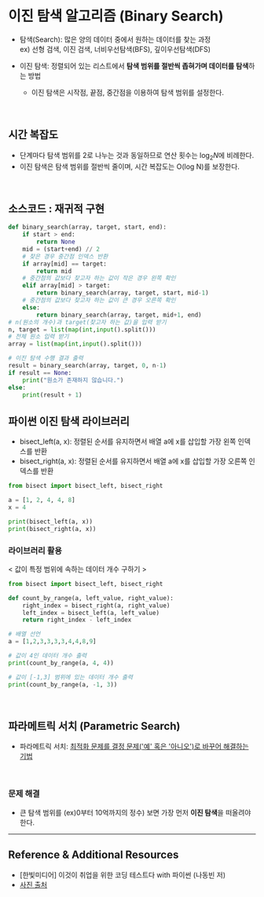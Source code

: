 # 이진 탐색 알고리즘 (Binary Search)

- 탐색(Search): 많은 양의 데이터 중에서 원하는 데이터를 찾는 과정 <br>
  ex) 선형 검색, 이진 검색, 너비우선탐색(BFS), 깊이우선탐색(DFS)

- 이진 탐색: 정렬되어 있는 리스트에서 **탐색 범위를 절반씩 좁혀가며 데이터를 탐색**하는 방법
  <br>
  - 이진 탐색은 시작점, 끝점, 중간점을 이용하여 탐색 범위를 설정한다.

<br>

## 시간 복잡도

- 단계마다 탐색 범위를 2로 나누는 것과 동일하므로 연산 횟수는 $\log_2 N$에 비례한다.
- 이진 탐색은 탐색 범위를 절반씩 줄이며, 시간 복잡도는 O(log N)를 보장한다.

<br>

## 소스코드 : 재귀적 구현

```py
def binary_search(array, target, start, end):
    if start > end:
        return None
    mid = (start+end) // 2
    # 찾은 경우 중간점 인덱스 반환
    if array[mid] == target:
        return mid
    # 중간점의 값보다 찾고자 하는 값이 작은 경우 왼쪽 확인
    elif array[mid] > target:
        return binary_search(array, target, start, mid-1)
    # 중간점의 값보다 찾고자 하는 값이 큰 경우 오른쪽 확인
    else:
        return binary_search(array, target, mid+1, end)
# n(원소의 개수)과 target(찾고자 하는 값)을 입력 받기
n, target = list(map(int,input().split()))
# 전체 원소 입력 받기
array = list(map(int,input().split()))

# 이진 탐색 수행 결과 출력
result = binary_search(array, target, 0, n-1)
if result == None:
    print("원소가 존재하지 않습니다.")
else:
    print(result + 1)
```

## 파이썬 이진 탐색 라이브러리

- bisect_left(a, x): 정렬된 순서를 유지하면서 배열 a에 x를 삽입할 가장 왼쪽 인덱스를 반환
- bisect_right(a, x): 정렬된 순서를 유지하면서 배열 a에 x를 삽입할 가장 오른쪽 인덱스를 반환

```py
from bisect import bisect_left, bisect_right

a = [1, 2, 4, 4, 8]
x = 4

print(bisect_left(a, x))
print(bisect_right(a, x))
```

### 라이브러리 활용

< 값이 특정 범위에 속하는 데이터 개수 구하기 >

```py
from bisect import bisect_left, bisect_right

def count_by_range(a, left_value, right_value):
    right_index = bisect_right(a, right_value)
    left_index = bisect_left(a, left_value)
    return right_index - left_index

# 배열 선언
a = [1,2,3,3,3,3,4,4,8,9]

# 값이 4인 데이터 개수 출력
print(count_by_range(a, 4, 4))

# 값이 [-1,3] 범위에 있는 데이터 개수 출력
print(count_by_range(a, -1, 3))
```

<br>

## 파라메트릭 서치 (Parametric Search)

- 파라메트릭 서치: <u>최적화 문제를 결정 문제('예' 혹은 '아니오')로 바꾸어 해결하는 기법</u>

<br>

### 문제 해결

- 큰 탐색 범위를 (ex)0부터 10억까지의 정수) 보면 가장 먼저 **이진 탐색**을 떠올려야 한다.

---

## Reference & Additional Resources

- [한빛미디어] 이것이 취업을 위한 코딩 테스트다 with 파이썬 (나동빈 저)
- [사진 출처](https://github.com/HyeminNoh/Tech-Stack)
